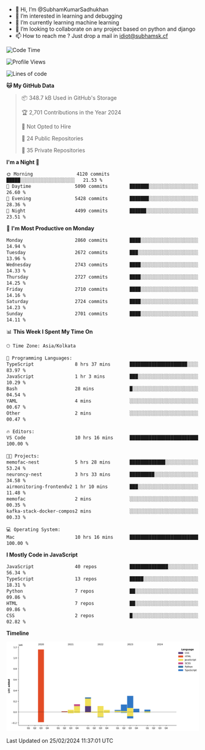 - 👋 Hi, I’m @SubhamKumarSadhukhan
- 👀 I’m interested in learning and debugging
- 🌱 I’m currently learning machine learning
- 💞️ I’m looking to collaborate on any project based on python and django
- 📫 How to reach me ?
      Just drop a mail in idiot@subhamsk.cf

<!---
SubhamKumarSadhukhan/SubhamKumarSadhukhan is a ✨ special ✨ repository because its `README.md` (this file) appears on your GitHub profile.
You can click the Preview link to take a look at your changes.
--->


<!--START_SECTION:waka-->
![Code Time](http://img.shields.io/badge/Code%20Time-1%2C958%20hrs%2011%20mins-blue)

![Profile Views](http://img.shields.io/badge/Profile%20Views-0-blue)

![Lines of code](https://img.shields.io/badge/From%20Hello%20World%20I%27ve%20Written-2.4%20million%20lines%20of%20code-blue)

**🐱 My GitHub Data** 

> 📦 348.7 kB Used in GitHub's Storage 
 > 
> 🏆 2,701 Contributions in the Year 2024
 > 
> 🚫 Not Opted to Hire
 > 
> 📜 24 Public Repositories 
 > 
> 🔑 35 Private Repositories 
 > 
**I'm a Night 🦉** 

```text
🌞 Morning                4120 commits        █████░░░░░░░░░░░░░░░░░░░░   21.53 % 
🌆 Daytime                5090 commits        ███████░░░░░░░░░░░░░░░░░░   26.60 % 
🌃 Evening                5428 commits        ███████░░░░░░░░░░░░░░░░░░   28.36 % 
🌙 Night                  4499 commits        ██████░░░░░░░░░░░░░░░░░░░   23.51 % 
```
📅 **I'm Most Productive on Monday** 

```text
Monday                   2860 commits        ████░░░░░░░░░░░░░░░░░░░░░   14.94 % 
Tuesday                  2672 commits        ███░░░░░░░░░░░░░░░░░░░░░░   13.96 % 
Wednesday                2743 commits        ████░░░░░░░░░░░░░░░░░░░░░   14.33 % 
Thursday                 2727 commits        ████░░░░░░░░░░░░░░░░░░░░░   14.25 % 
Friday                   2710 commits        ████░░░░░░░░░░░░░░░░░░░░░   14.16 % 
Saturday                 2724 commits        ████░░░░░░░░░░░░░░░░░░░░░   14.23 % 
Sunday                   2701 commits        ████░░░░░░░░░░░░░░░░░░░░░   14.11 % 
```


📊 **This Week I Spent My Time On** 

```text
🕑︎ Time Zone: Asia/Kolkata

💬 Programming Languages: 
TypeScript               8 hrs 37 mins       █████████████████████░░░░   83.97 % 
JavaScript               1 hr 3 mins         ███░░░░░░░░░░░░░░░░░░░░░░   10.29 % 
Bash                     28 mins             █░░░░░░░░░░░░░░░░░░░░░░░░   04.54 % 
YAML                     4 mins              ░░░░░░░░░░░░░░░░░░░░░░░░░   00.67 % 
Other                    2 mins              ░░░░░░░░░░░░░░░░░░░░░░░░░   00.47 % 

🔥 Editors: 
VS Code                  10 hrs 16 mins      █████████████████████████   100.00 % 

🐱‍💻 Projects: 
memofac-nest             5 hrs 28 mins       █████████████░░░░░░░░░░░░   53.24 % 
neuroncy-nest            3 hrs 33 mins       █████████░░░░░░░░░░░░░░░░   34.58 % 
airmonitoring-frontendv2 1 hr 10 mins        ███░░░░░░░░░░░░░░░░░░░░░░   11.48 % 
memofac                  2 mins              ░░░░░░░░░░░░░░░░░░░░░░░░░   00.35 % 
kafka-stack-docker-compos2 mins              ░░░░░░░░░░░░░░░░░░░░░░░░░   00.33 % 

💻 Operating System: 
Mac                      10 hrs 16 mins      █████████████████████████   100.00 % 
```

**I Mostly Code in JavaScript** 

```text
JavaScript               40 repos            ██████████████░░░░░░░░░░░   56.34 % 
TypeScript               13 repos            █████░░░░░░░░░░░░░░░░░░░░   18.31 % 
Python                   7 repos             ██░░░░░░░░░░░░░░░░░░░░░░░   09.86 % 
HTML                     7 repos             ██░░░░░░░░░░░░░░░░░░░░░░░   09.86 % 
CSS                      2 repos             █░░░░░░░░░░░░░░░░░░░░░░░░   02.82 % 
```



**Timeline**

![Lines of Code chart](https://raw.githubusercontent.com/SubhamKumarSadhukhan/SubhamKumarSadhukhan/main/assets/bar_graph.png)


 Last Updated on 25/02/2024 11:37:01 UTC
<!--END_SECTION:waka-->
